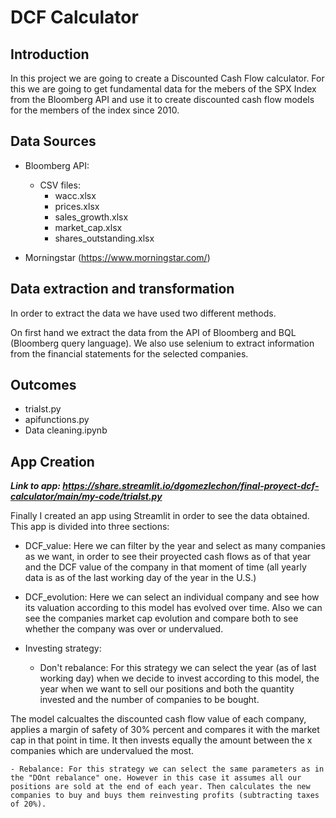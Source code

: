 # DCF Calculator

## Introduction

In this project we are going to create a Discounted Cash Flow calculator. For this we are going to get fundamental data for the mebers of the SPX Index from the Bloomberg API and use it to create discounted cash flow models for the members of the index since 2010.

## Data Sources

- Bloomberg API:


    - CSV files:
        - wacc.xlsx
        - prices.xlsx
        - sales_growth.xlsx
        - market_cap.xlsx
        - shares_outstanding.xlsx
        
        
- Morningstar (https://www.morningstar.com/)




## Data extraction and transformation

In order to extract the data we have used two different methods. 

On first hand we extract the data from the API of Bloomberg and BQL (Bloomberg query language). We also use selenium to extract information from the financial statements for the selected companies.

## Outcomes

- trialst.py
- apifunctions.py
- Data cleaning.ipynb

## App Creation

***Link to app: https://share.streamlit.io/dgomezlechon/final-proyect-dcf-calculator/main/my-code/trialst.py***

Finally I created an app using Streamlit in order to see the data obtained. This app is divided into three sections:

- DCF_value: Here we can filter by the year and select as many companies as we want, in order to see their proyected cash flows as of that year and the DCF value of the company in that moment of time (all yearly data is as of the last working day of the year in the U.S.)

- DCF_evolution: Here we can select an individual company and see how its valuation according to this model has evolved over time. Also we can see the companies market cap evolution and compare both to see whether the company was over or undervalued.

- Investing strategy: 
    
    - Don't rebalance: For this strategy we can select the year (as of last working day) when we decide to invest according to this model, the year when we want to sell our positions and both the quantity invested and the number of companies to be bought. 

The model calcualtes the discounted cash flow value of each company, applies a margin of safety of 30% percent and compares it with the market cap in that point in time. It then invests equally the amount between the x companies which are undervalued the most.
    
    - Rebalance: For this strategy we can select the same parameters as in the "DOnt rebalance" one. However in this case it assumes all our positions are sold at the end of each year. Then calculates the new companies to buy and buys them reinvesting profits (subtracting taxes of 20%).


